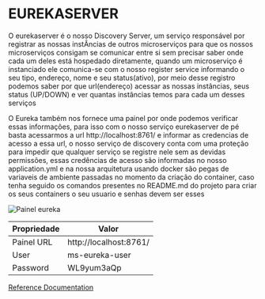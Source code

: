 # EUREKASERVER

O eurekaserver é o nosso Discovery Server, um serviço responsável por registrar as nossas instÂncias de outros
microserviços para que os nossos microserviços consigam se comunicar entre si sem precisar saber onde cada um deles está
hospedado diretamente, quando um microserviço é instanciado ele comunica-se com o nosso register service informando o seu
tipo, endereço, nome e seu status(ativo), por meio desse registro podemos saber por que url(endereço) acessar as nossas
instâncias, seus status (UP/DOWN) e ver quantas instâncias temos para cada um desses serviços

O Eureka também nos fornece uma painel por onde podemos verificar essas informações, para isso com o nosso serviço
eurekaserver de pé basta acessarmos a url http://localhost:8761/ e informar as credencias de acesso a essa url, o nosso
serviço de discovery conta com uma proteção para impedir que qualquer serviço se registre nele sem as devidas
permissões, essas credências de acesso são informadas no nosso application.yml e na nossa arquitetura usando docker são
pegas de variaveis de ambiente passadas no momento da criação do container, caso tenha seguido os comandos presentes no
README.md do projeto para criar os seus containers o seu usuario e senhas devem ser esses

![Painel eureka](https://media.discordapp.net/attachments/867089237973925909/1079520412079247400/image.png?width=1710&height=905)


| Propriedade | Valor                  |
|-------------|------------------------|
| Painel URL  | http://localhost:8761/ |
| User        | ms-eureka-user         |
| Password    | WL9yum3aQp             |

[Reference Documentation](https://cloud.spring.io/spring-cloud-netflix/multi/multi_spring-cloud-eureka-server.html)